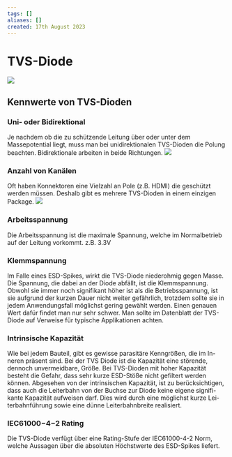 ```yaml
---
tags: []
aliases: []
created: 17th August 2023
---
```


# TVS-Diode

![](ESD)

## Kennwerte von TVS-Dioden
### Uni- oder Bidirektional
Je nachdem ob die zu schützende Leitung über oder unter dem Massepotential liegt, muss man bei unidirektionalen TVS-Dioden die Polung beachten.
Bidirektionale arbeiten in beide Richtungen.
![](assets/TVS-Diode.png)

### Anzahl von Kanälen
Oft haben Konnektoren eine Vielzahl an Pole (z.B. HDMI) die geschützt werden müssen.
Deshalb gibt es mehrere TVS-Dioden in einem einzigen Package.
![](assets/SC7538.png)

### Arbeitsspannung
Die Arbeitsspannung ist die maximale Spannung, welche im Normalbetrieb auf der Leitung vorkommt. z.B. 3.3V

### Klemmspannung
Im Falle eines ESD-Spikes, wirkt die TVS-Diode niederohmig gegen Masse.
Die Spannung, die dabei an der Diode abfällt, ist die Klemmspannung.
Obwohl sie immer noch signifikant höher ist als die Betriebsspannung, ist sie aufgrund der kurzen Dauer nicht weiter gefährlich, trotzdem sollte sie in jedem Anwendungsfall möglichst gering gewählt werden.
Einen genauen Wert dafür findet man nur sehr schwer.
Man sollte im Datenblatt der TVS-Diode auf Verweise für typische Applikationen achten.

### Intrinsische Kapazität
Wie bei jedem Bauteil, gibt es gewisse parasitäre Kenngrößen, die im In-neren präsent sind. Bei der TVS Diode ist die Kapazität eine störende, dennoch unvermeidbare, Größe.
Bei TVS-Dioden mit hoher Kapazität besteht die Gefahr, dass sehr kurze ESD-Stöße nicht gefiltert werden können.
Abgesehen von der intrinsischen Kapazität, ist zu berücksichtigen, dass auch die Leiterbahn von der Buchse zur Diode keine eigene signifi-kante Kapazität aufweisen darf. Dies wird durch eine möglichst kurze Lei-terbahnführung sowie eine dünne Leiterbahnbreite realisiert.

### IEC61000−4−2 Rating
Die TVS-Diode verfügt über eine Rating-Stufe der IEC61000-4-2 Norm, welche Aussagen über die absoluten Höchstwerte des ESD-Spikes liefert.
